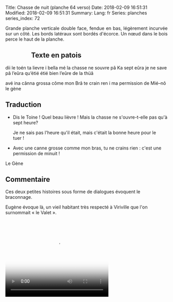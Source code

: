 Title: Chasse de nuit (planche 64 verso)
Date: 2018-02-09 16:51:31
Modified: 2018-02-09 16:51:31
Summary: 
Lang: fr
Series: planches
series_index: 72

<p style="text-align:justify;">Grande planche verticale double face,
fendue en bas, légèrement incurvée sur un côté. Les bords latéraux
sont bordés d'écorce. Un nœud dans le bois perce le haut de la
planche.</p>

<figure class="image-block" style="float: left;">
  <img alt="" src="{static}/images/planche_64_verso-2.png">
  <figcaption style="max-width: 288px"></figcaption>
</figure>

## Texte en patois

dii le toén ta lievre i bella mé la chasse ne souvre pâ Ka sept eûra
je ne save pâ l’eûra qu’étié étié bien l’eûre de la thüâ

avé ina cânna grossa côme mon Brâ te crain ren i ma permission de
Mié–nô le gène

## Traduction

- Dis le Toine ! Quel beau lièvre !  Mais la chasse ne s'ouvre-t-elle
  pas qu'à sept heure?
  
  Je ne sais pas l'heure qu'il était, mais c'était la bonne heure pour
  le tuer !

- Avec une canne grosse comme mon bras, tu ne crains rien : c'est une
  permission de minuit !

Le Gène

## Commentaire

Ces deux petites histoires sous forme de dialogues évoquent le
braconnage.

Eugène évoque là, un vieil habitant très respecté à Viriville que l'on
surnommait « le Valet ».

<video width="320" height="240" controls
  poster="{static}/images/thumbnails/video_64bis_2.jpg">
  <source src="https://d1njpgd0ygatdn.cloudfront.net/video_64bis_2.mp4" type="video/mp4">
</video>
